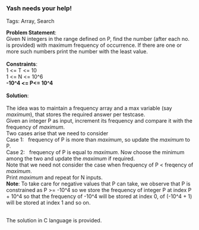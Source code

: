 <h3>Yash needs your help!</h3>
<p>
  Tags: Array, Search
</p>

<p>
<b>Problem Statement</b>:<br />
Given N integers in the range defined on P, find the number (after each no. is provided) with maximum frequency of occurrence. If there are one or more such numbers print the number with the least value.
  <br /><br />
<b>Constraints</b>: <br />1 <= T <= 10<br />1 <= N <= 10^6<br /> <b>-10^4 <= P<= 10^4</b>
<br /><br />
<b>Solution</b>:<br />
  <br />
  The idea was to maintain a frequency array and a max variable (say <i>maximum</i>), that stores the required answer per testcase.<br />
 Given an integer P as input, increment its frequency and compare it with the frequency of <i>maximum</i>.<br />
 Two cases arise that we need to consider<br />
 Case 1:&nbsp;&nbsp; frequency of P is more than <i>maximum</i>, so update the <i>maximum</i> to P.<br/>
 Case 2:&nbsp;&nbsp; frequency of P is equal to <i>maximum</i>. Now choose the minimum among the two and update the <i>maximum</i> if required.<br />
  Note that we need not consider the case when frequency of P &lt; freqency of <i>maximum</i>.<br />
  Print <i>maximum</i> and repeat for N inputs.<br />
  <b>Note</b>: To take care for negative values that P can take, we observe that P is constrained as P >= -10^4 so we store the frequency of integer P at index P + 10^4 so that the frequency of -10^4 will be stored at index 0, of (-10^4 + 1) will be stored at index 1 and so on.
</p>
<br />
The solution in C language is provided.
<br />
